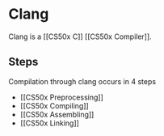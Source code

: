 # Clang
Clang is a [[CS50x C]] [[CS50x Compiler]].

## Steps
Compilation through clang occurs in 4 steps
- [[CS50x Preprocessing]]
- [[CS50x Compiling]]
- [[CS50x Assembling]]
- [[CS50x Linking]]

